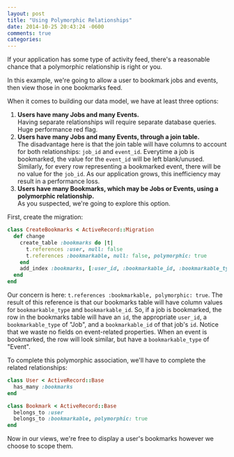 ```yaml
---
layout: post
title: "Using Polymorphic Relationships"
date: 2014-10-25 20:43:24 -0600
comments: true
categories:
---
```


If your application has some type of activity feed, there's a reasonable chance that a polymorphic relationship is right or you.

In this example, we're going to allow a user to bookmark jobs and events, then view those in one bookmarks feed.

When it comes to building our data model, we have at least three options:

1.  __Users have many Jobs and many Events.__<br/>
Having separate relationships will require separate database queries. Huge performance red flag.
2.  __Users have many Jobs and many Events, through a join table.__<br/>
The disadvantage here is that the join table will have columns to account for both relationships: `job_id` and `event_id`.
Everytime a job is bookmarked, the value for the `event_id` will be left blank/unused. Similarly, for every row representing a bookmarked
event, there will be no value for the `job_id`. As our application grows, this inefficiency may result in a performance loss.
3.  __Users have many Bookmarks, which may be Jobs or Events, using a polymorphic relationship.__<br/>
As you suspected, we're going to explore this option.

First, create the migration:
```ruby
class CreateBookmarks < ActiveRecord::Migration
  def change
    create_table :bookmarks do |t|
      t.references :user, null: false
      t.references :bookmarkable, null: false, polymorphic: true
    end
    add_index :bookmarks, [:user_id, :bookmarkable_id, :bookmarkable_type], unique: true, name: ‘bookmarks_index’
  end
end
```

Our concern is here: `t.references :bookmarkable, polymorphic: true`.
The result of this reference is that our bookmarks table will have column values for `bookmarkable_type` and `bookmarkable_id`.
So, if a job is bookmarked, the row in the bookmarks table will have an `id`, the appropriate `user_id`, a `bookmarkable_type` of "Job",
and a `bookmarkable_id` of that job's `id`. Notice that we waste no fields on event-related properties. When an event is bookmarked,
the row will look similar, but have a `bookmarkable_type` of "Event".

To complete this polymorphic association, we'll have to complete the related relationships:

```ruby user.rb
class User < ActiveRecord::Base
  has_many :bookmarks
end
```

```ruby bookmark.rb
class Bookmark < ActiveRecord::Base
  belongs_to :user
  belongs_to :bookmarkable, polymorphic: true
end
```

Now in our views, we're free to display a user's bookmarks however we choose to scope them.
